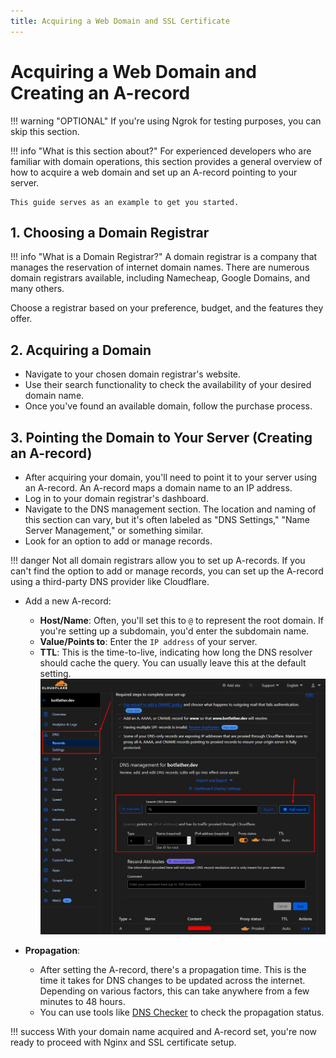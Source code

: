 ```yaml
---
title: Acquiring a Web Domain and SSL Certificate
---
```


# Acquiring a Web Domain and Creating an A-record

!!! warning "OPTIONAL"
    If you're using Ngrok for testing purposes, you can skip this section.

!!! info "What is this section about?"
    For experienced developers who are familiar with domain operations, this section provides a general overview of how to
    acquire a web domain and set up an A-record pointing to your server. 
    
    This guide serves as an example to get you started.

## **1. Choosing a Domain Registrar**

!!! info "What is a Domain Registrar?"
    A domain registrar is a company that manages the reservation of internet domain names. There are numerous domain
      registrars available, including Namecheap, Google Domains, and many others.

Choose a registrar based on your preference, budget, and the features they offer.

## **2. Acquiring a Domain**

- Navigate to your chosen domain registrar's website.
- Use their search functionality to check the availability of your desired domain name.
- Once you've found an available domain, follow the purchase process. 

## **3. Pointing the Domain to Your Server (Creating an A-record)**

- After acquiring your domain, you'll need to point it to your server using an A-record. An A-record maps a domain
  name to an IP address.
- Log in to your domain registrar's dashboard.
- Navigate to the DNS management section. The location and naming of this section can vary, but it's often labeled
  as "DNS Settings," "Name Server Management," or something similar.
- Look for an option to add or manage records.

!!! danger 
    Not all domain registrars allow you to set up A-records. If you can't find the option to add or manage records, you 
    can set up the A-record using a third-party DNS provider like Cloudflare.

- Add a new A-record:
    - **Host/Name**: Often, you'll set this to `@` to represent the root domain. If you're setting up a subdomain,
      you'd enter the subdomain name.
    - **Value/Points to**: Enter the `IP address` of your server.
    - **TTL**: This is the time-to-live, indicating how long the DNS resolver should cache the query. You can
      usually leave this at the default setting.
![img.png](images/dns.png)
- **Propagation**:

    - After setting the A-record, there's a propagation time. This is the time it takes for DNS changes to be updated
      across the internet. Depending on various factors, this can take anywhere from a few minutes to 48 hours.
    - You can use tools like [DNS Checker](https://www.dnschecker.org/) to check the propagation status.

!!! success
    With your domain name acquired and A-record set, you're now ready to proceed with Nginx and SSL certificate setup. 

